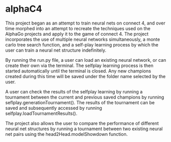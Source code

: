 # alphaC4

This project began as an attempt to train neural nets on connect 4, and over time morphed into an attempt to recreate the techniques used on the AlphaGo projects and apply it to the game of connect 4. The project incorporates the use of multiple neural networks simultaneously, a monte carlo tree search function, and a self-play learning process by which the user can train a neural net structure indefinitely.

By running the run.py file, a user can load an existing neural network, or can create their own via the terminal. The selfplay learning process is then started automatically until the terminal is closed. Any new champions created during this time will be saved under the folder name selected by the user.

A user can check the results of the selfplay learning by running a tournament between the current and previous saved champions by running seflplay.generationTournament(). The results of the tournament can be saved and subsequently accessed by running selfplay.loadTournamentResults().

The project also allows the user to compare the performance of different neural net structures by running a tournament between two existing neural net pairs using the head2Head.modelShowdown function.
